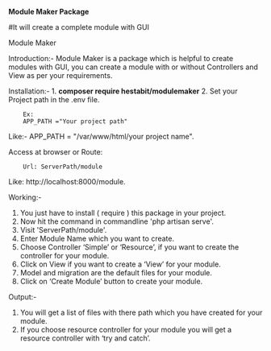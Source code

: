 **Module Maker Package**


#It will create a complete module with GUI

Module Maker

Introduction:-
        Module Maker is a package which is helpful to create modules with GUI, you can create a module with or without Controllers and View as per your requirements.

Installation:-
        1. **composer require hestabit/modulemaker**
        2. Set your Project path in the .env file.
        
        Ex:
        APP_PATH ="Your project path"

Like:-    APP_PATH = "/var/www/html/your project name".
        
Access at browser or Route:

        Url: ServerPath/module

Like:         http://localhost:8000/module.


Working:-

1. You just have to install ( require ) this package in your project.
2. Now hit the command in commandline 'php artisan serve'.
3. Visit 'ServerPath/module'.
4. Enter Module Name which you want to create.
5. Choose Controller ‘Simple’ or ‘Resource’, if you want to create the controller for your module. 
6. Click on View if you want to create a ‘View’ for your module.
7. Model and migration are the default files for your module.
8. Click on ‘Create Module’ button to create your module.

Output:-
1. You will get a list of files with there path which you have created for your module.
2. If you choose resource controller for your module you will get a resource controller with ‘try and catch’.

